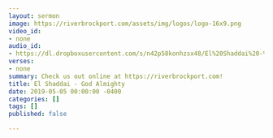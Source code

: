 ```yaml
---
layout: sermon
image: https://riverbrockport.com/assets/img/logos/logo-16x9.png
video_id:
- none
audio_id:
- https://dl.dropboxusercontent.com/s/n42p58konhzsx48/El%20Shaddai%20-%20God%20Almighty.mp3?dl=0
verses:
- none
summary: Check us out online at https://riverbrockport.com!
title: El Shaddai - God Almighty
date: 2019-05-05 00:00:00 -0400
categories: []
tags: []
published: false

---
```

